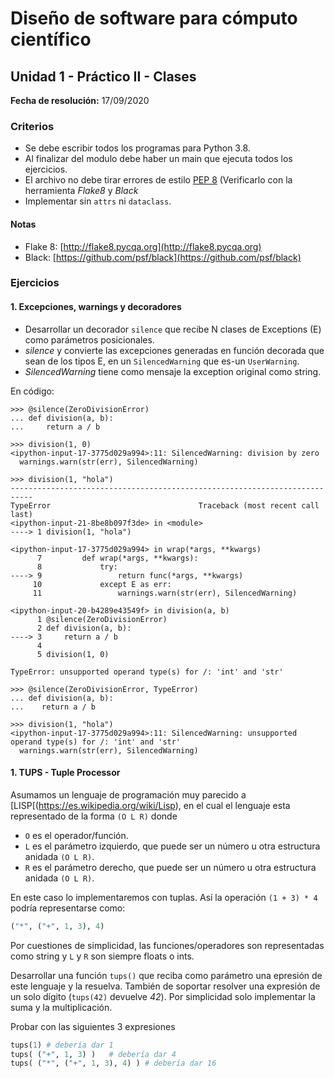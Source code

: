 # Diseño de software para cómputo científico
## Unidad 1 - Práctico II - Clases

**Fecha de resolución:** 17/09/2020

### Criterios

- Se debe escribir todos los programas para Python 3.8.
- Al finalizar del modulo debe haber un main que ejecuta todos los ejercicios.
- El archivo no debe tirar errores de estilo [PEP 8](https://www.python.org/dev/peps/pep-0008/) (Verificarlo con la
  herramienta *Flake8* y *Black*
- Implementar sin `attrs` ni `dataclass`.

#### Notas

- Flake 8: [http://flake8.pycqa.org](http://flake8.pycqa.org)
- Black: [https://github.com/psf/black](https://github.com/psf/black)


### Ejercicios

#### 1. Excepciones, warnings y decoradores

- Desarrollar un decorador `silence` que recibe N clases de Exceptions (E) como
parámetros posicionales.
- *silence* y convierte las excepciones generadas en función decorada
  que sean de los tipos E, en un `SilencedWarning` que es-un `UserWarning`.
- *SilencedWarning* tiene como mensaje la exception original como string.


En código:

```pycon
>>> @silence(ZeroDivisionError)
... def division(a, b):
...     return a / b

>>> division(1, 0)
<ipython-input-17-3775d029a994>:11: SilencedWarning: division by zero
  warnings.warn(str(err), SilencedWarning)

>>> division(1, "hola")
---------------------------------------------------------------------------
TypeError                                 Traceback (most recent call last)
<ipython-input-21-8be8b097f3de> in <module>
----> 1 division(1, "hola")

<ipython-input-17-3775d029a994> in wrap(*args, **kwargs)
      7         def wrap(*args, **kwargs):
      8             try:
----> 9                 return func(*args, **kwargs)
     10             except E as err:
     11                 warnings.warn(str(err), SilencedWarning)

<ipython-input-20-b4289e43549f> in division(a, b)
      1 @silence(ZeroDivisionError)
      2 def division(a, b):
----> 3     return a / b
      4
      5 division(1, 0)

TypeError: unsupported operand type(s) for /: 'int' and 'str'

>>> @silence(ZeroDivisionError, TypeError)
... def division(a, b):
...    return a / b

>>> division(1, "hola")
<ipython-input-17-3775d029a994>:11: SilencedWarning: unsupported operand type(s) for /: 'int' and 'str'
  warnings.warn(str(err), SilencedWarning)
```


#### 1. TUPS - Tuple Processor

Asumamos un lenguaje de programación muy parecido a [LISP[(https://es.wikipedia.org/wiki/Lisp),
en el cual el lenguaje esta representado de la forma `(O L R)` donde 

- `O` es el operador/función.
- `L` es el parámetro izquierdo, que puede ser un número u otra estructura anidada `(O L R)`.
- `R` es el parámetro derecho, que puede ser un número u otra estructura anidada `(O L R)`.

En este caso lo implementaremos con tuplas. Así la operación `(1 + 3) * 4` podría representarse como:

```python
("*", ("+", 1, 3), 4)
```

Por cuestiones de simplicidad, las funciones/operadores son representadas como string y `L` y `R`
son siempre floats o ints.


Desarrollar una función `tups()` que reciba como parámetro una epresión de este lenguaje y la resuelva. También
de soportar resolver una expresión de un solo dígito (`tups(42)` devuelve *42*). Por simplicidad solo implementar
la suma y la multiplicación.

Probar con las siguientes 3 expresiones

```python
tups(1) # debería dar 1
tups( ("+", 1, 3) )   # debería dar 4
tups( ("*", ("+", 1, 3), 4) ) # debería dar 16
```
